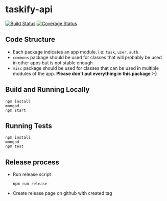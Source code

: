 taskify-api
===========

[![Build Status](https://www.travis-ci.org/calimaborges/taskify-api.svg?branch=master)](https://www.travis-ci.org/calimaborges/taskify-api)
[![Coverage Status](https://coveralls.io/repos/github/calimaborges/taskify-api/badge.svg?branch=master)](https://coveralls.io/github/calimaborges/taskify-api?branch=master)

Code Structure
--------------

* Each package indicates an app module. i.e: `task`, `user`, `auth`
* `commons` package should be used for classes that will probably be used in other apps but is not stable enough
* `misc` package should be used for classes that can be used in multiple modules of the app. **Please don't put everything in this package :-)**


Build and Running Locally
-------------------------

```
npm install
mongod
npm start
```

Running Tests
-------------

```
npm install
mongod
npm test
```

Release process
---------------

* Run release script
    ```
    npm run release
    ```
* Create release page on github with created tag
